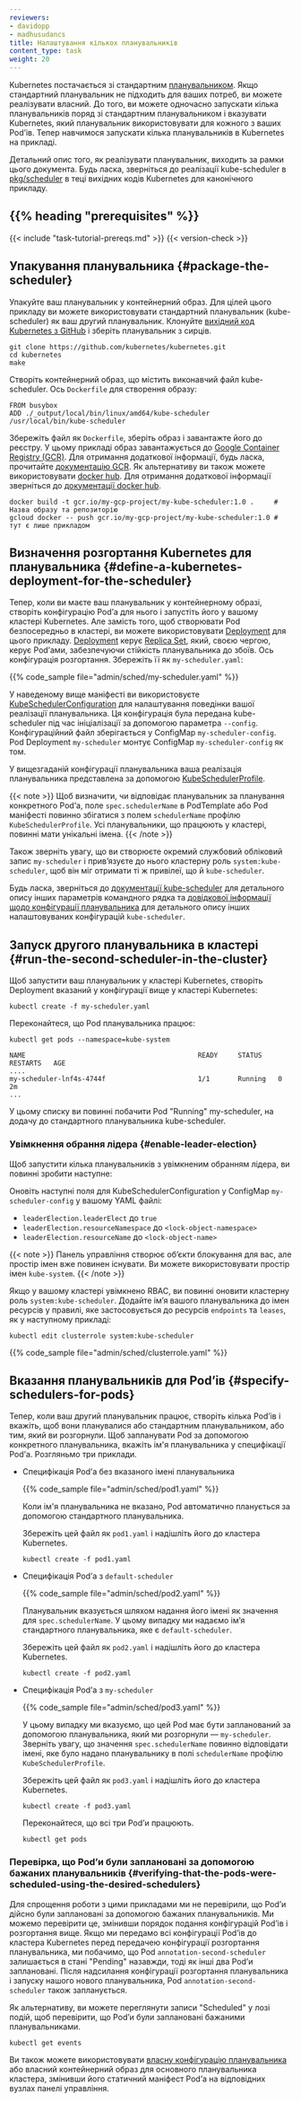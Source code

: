 ```yaml
---
reviewers:
- davidopp
- madhusudancs
title: Налаштування кількох планувальників
content_type: task
weight: 20
---
```


<!-- overview -->

Kubernetes постачається зі стандартним [планувальником](/docs/reference/command-line-tools-reference/kube-scheduler/). Якщо стандартний планувальник не підходить для ваших потреб, ви можете реалізувати власний. До того, ви можете одночасно запускати кілька планувальників поряд зі стандартним планувальником і вказувати Kubernetes, який планувальник використовувати для кожного з ваших Podʼів. Тепер навчимося запускати кілька планувальників в Kubernetes на прикладі.

Детальний опис того, як реалізувати планувальник, виходить за рамки цього документа. Будь ласка, зверніться до реалізації kube-scheduler в [pkg/scheduler](https://github.com/kubernetes/kubernetes/tree/master/pkg/scheduler) в теці вихідних кодів Kubernetes для канонічного прикладу.

## {{% heading "prerequisites" %}}

{{< include "task-tutorial-prereqs.md" >}} {{< version-check >}}

<!-- steps -->

## Упакування планувальника {#package-the-scheduler}

Упакуйте ваш планувальник у контейнерний образ. Для цілей цього прикладу ви можете використовувати стандартний планувальник (kube-scheduler) як ваш другий планувальник. Клонуйте [вихідний код Kubernetes з GitHub](https://github.com/kubernetes/kubernetes) і зберіть планувальник з сирців.

```shell
git clone https://github.com/kubernetes/kubernetes.git
cd kubernetes
make
```

Створіть контейнерний образ, що містить виконавчий файл kube-scheduler. Ось `Dockerfile` для створення образу:

```docker
FROM busybox
ADD ./_output/local/bin/linux/amd64/kube-scheduler /usr/local/bin/kube-scheduler
```

Збережіть файл як `Dockerfile`, зберіть образ і завантажте його до реєстру. У цьому прикладі образ завантажується до [Google Container Registry (GCR)](https://cloud.google.com/container-registry/). Для отримання додаткової інформації, будь ласка, прочитайте [документацію GCR](https://cloud.google.com/container-registry/docs/). Як альтернативу ви також можете використовувати [docker hub](https://hub.docker.com/search?q=). Для отримання додаткової інформації зверніться до [документації docker hub](https://docs.docker.com/docker-hub/repos/create/#create-a-repository).

```shell
docker build -t gcr.io/my-gcp-project/my-kube-scheduler:1.0 .     # Назва образу та репозиторію
gcloud docker -- push gcr.io/my-gcp-project/my-kube-scheduler:1.0 # тут є лише прикладом
```

## Визначення розгортання Kubernetes для планувальника {#define-a-kubernetes-deployment-for-the-scheduler}

Тепер, коли ви маєте ваш планувальник у контейнерному образі, створіть конфігурацію Podʼа для нього і запустіть його у вашому кластері Kubernetes. Але замість того, щоб створювати Pod безпосередньо в кластері, ви можете використовувати [Deployment](/docs/concepts/workloads/controllers/deployment/) для цього прикладу. [Deployment](/docs/concepts/workloads/controllers/deployment/) керує [Replica Set](/docs/concepts/workloads/controllers/replicaset/), який, своєю чергою, керує Podʼами, забезпечуючи стійкість планувальника до збоїв. Ось конфігурація розгортання. Збережіть її як `my-scheduler.yaml`:

{{% code_sample file="admin/sched/my-scheduler.yaml" %}}

У наведеному вище маніфесті ви використовуєте [KubeSchedulerConfiguration](/docs/reference/scheduling/config/) для налаштування поведінки вашої реалізації планувальника. Ця конфігурація була передана kube-scheduler під час ініціалізації за допомогою параметра `--config`. Конфігураційний файл зберігається у ConfigMap `my-scheduler-config`. Pod Deployment `my-scheduler` монтує ConfigMap `my-scheduler-config` як том.

У вищезгаданій конфігурації планувальника ваша реалізація планувальника представлена за допомогою [KubeSchedulerProfile](/docs/reference/config-api/kube-scheduler-config.v1/#kubescheduler-config-k8s-io-v1-KubeSchedulerProfile).

{{< note >}}
Щоб визначити, чи відповідає планувальник за планування конкретного Podʼа, поле `spec.schedulerName` в PodTemplate або Pod маніфесті повинно збігатися з полем `schedulerName` профілю `KubeSchedulerProfile`. Усі планувальники, що працюють у кластері, повинні мати унікальні імена.
{{< /note >}}

Також зверніть увагу, що ви створюєте окремий службовий обліковий запис `my-scheduler` і привʼязуєте до нього кластерну роль `system:kube-scheduler`, щоб він міг отримати ті ж привілеї, що й `kube-scheduler`.

Будь ласка, зверніться до [документації kube-scheduler](/docs/reference/command-line-tools-reference/kube-scheduler/) для детального опису інших параметрів командного рядка та [довідкової інформації щодо конфігурації планувальника](/docs/reference/config-api/kube-scheduler-config.v1/) для детального опису інших налаштовуваних конфігурацій `kube-scheduler`.

## Запуск другого планувальника в кластері {#run-the-second-scheduler-in-the-cluster}

Щоб запустити ваш планувальник у кластері Kubernetes, створіть Deployment вказаний у конфігурації вище у кластері Kubernetes:

```shell
kubectl create -f my-scheduler.yaml
```

Переконайтеся, що Pod планувальника працює:

```shell
kubectl get pods --namespace=kube-system
```

```none
NAME                                           READY     STATUS    RESTARTS   AGE
....
my-scheduler-lnf4s-4744f                       1/1       Running   0          2m
...
```

У цьому списку ви повинні побачити Pod "Running" my-scheduler, на додачу до стандартного планувальника kube-scheduler.

### Увімкнення обрання лідера {#enable-leader-election}

Щоб запустити кілька планувальників з увімкненим обранням лідера, ви повинні зробити наступне:

Оновіть наступні поля для KubeSchedulerConfiguration у ConfigMap `my-scheduler-config` у вашому YAML файлі:

* `leaderElection.leaderElect` до `true`
* `leaderElection.resourceNamespace` до `<lock-object-namespace>`
* `leaderElection.resourceName` до `<lock-object-name>`

{{< note >}}
Панель управління створює обʼєкти блокування для вас, але простір імен вже повинен існувати. Ви можете використовувати простір імен `kube-system`.
{{< /note >}}

Якщо у вашому кластері увімкнено RBAC, ви повинні оновити кластерну роль `system:kube-scheduler`. Додайте імʼя вашого планувальника до імен ресурсів у правилі, яке застосовується до ресурсів `endpoints` та `leases`, як у наступному прикладі:

```shell
kubectl edit clusterrole system:kube-scheduler
```

{{% code_sample file="admin/sched/clusterrole.yaml" %}}

## Вказання планувальників для Podʼів {#specify-schedulers-for-pods}

Тепер, коли ваш другий планувальник працює, створіть кілька Podʼів і вкажіть, щоб вони
планувалися або стандартним планувальником, або тим, який ви розгорнули. Щоб запланувати Pod за допомогою конкретного планувальника, вкажіть ім'я планувальника у специфікації Podʼа. Розгляньмо три приклади.

* Специфікація Podʼа без вказаного імені планувальника

  {{% code_sample file="admin/sched/pod1.yaml" %}}

  Коли ім'я планувальника не вказано, Pod автоматично планується за допомогою стандартного планувальника.

  Збережіть цей файл як `pod1.yaml` і надішліть його до кластера Kubernetes.

  ```shell
  kubectl create -f pod1.yaml
  ```

* Специфікація Podʼа з `default-scheduler`

  {{% code_sample file="admin/sched/pod2.yaml" %}}

  Планувальник вказується шляхом надання його імені як значення для `spec.schedulerName`. У цьому випадку ми надаємо імʼя стандартного планувальника, яке є `default-scheduler`.

  Збережіть цей файл як `pod2.yaml` і надішліть його до кластера Kubernetes.

  ```shell
  kubectl create -f pod2.yaml
  ```

* Специфікація Podʼа з `my-scheduler`

  {{% code_sample file="admin/sched/pod3.yaml" %}}

  У цьому випадку ми вказуємо, що цей Pod має бути запланований за допомогою планувальника, який ми розгорнули — `my-scheduler`. Зверніть увагу, що значення `spec.schedulerName` повинно відповідати імені, яке було надано планувальнику в полі `schedulerName` профілю `KubeSchedulerProfile`.

  Збережіть цей файл як `pod3.yaml` і надішліть його до кластера Kubernetes.

  ```shell
  kubectl create -f pod3.yaml
  ```

  Переконайтеся, що всі три Podʼи працюють.

  ```shell
  kubectl get pods
  ```

<!-- discussion -->

### Перевірка, що Podʼи були заплановані за допомогою бажаних планувальників {#verifying-that-the-pods-were-scheduled-using-the-desired-schedulers}

Для спрощення роботи з цими прикладами ми не перевірили, що Podʼи дійсно були заплановані за допомогою бажаних планувальників. Ми можемо перевірити це, змінивши порядок подання конфігурацій Podʼів і розгортання вище. Якщо ми передамо всі конфігурації Podʼів до кластера Kubernetes перед передачею конфігурації розгортання планувальника, ми побачимо, що Pod `annotation-second-scheduler` залишається в стані "Pending" назавжди, тоді як інші два Podʼи заплановані. Після надсилання конфігурації розгортання планувальника і запуску нашого нового планувальника, Pod `annotation-second-scheduler` також запланується.

Як альтернативу, ви можете переглянути записи "Scheduled" у лозі подій, щоб перевірити, що Podʼи були заплановані бажаними планувальниками.

```shell
kubectl get events
```

Ви також можете використовувати [власну конфігурацію планувальника](/docs/reference/scheduling/config/#multiple-profiles) або власний контейнерний образ для основного планувальника кластера, змінивши його статичний маніфест Podʼа на відповідних вузлах панелі управління.
